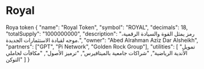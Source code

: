 # Royal
Roya token 
{   "name": "Royal Token",   "symbol": "ROYAL",   "decimals": 18,   "totalSupply": "1000000000",   "description": "رمز يمثل القوة والسيادة الرقمية، موجه لقيادة الاستثمارات الجديدة.",   "owner": "Abed Alrahman Aziz Dar Alsheikh",   "partners": ["GPT", "Pi Network", "Golden Rock Group"],   "utilities": [     "تمويل الأندية الرياضية",     "شراكات جامعية بالميتافيرس",     "ترميز الأصول",     "مكافآت لحاملي التوكن"   ] }
